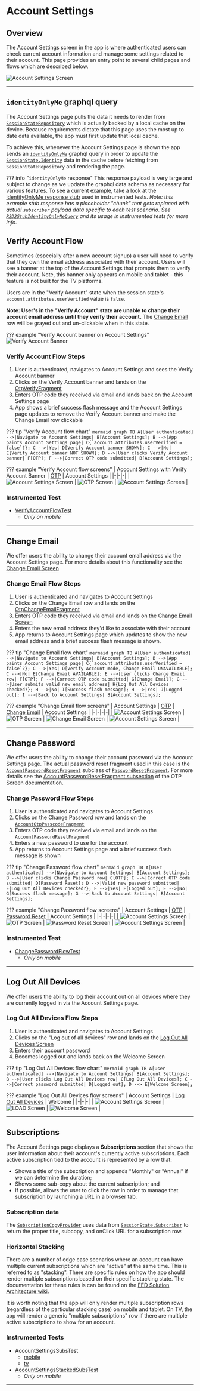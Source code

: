 # Account Settings

## Overview

The Account Settings screen in the app is where authenticated users can check current account information and manage some settings related to their account. This page provides an entry point to several child pages and flows which are described below.

![Account Settings Screen](images/account_settings_mobile.png)

* * *

## `identityOnlyMe` graphql query

The Account Settings page pulls the data it needs to render from [`SessionStateRepository`](https://github.bamtech.co/Android/Dmgz/blob/development/features/sessionApi/src/main/java/com/bamtechmedia/dominguez/session/SessionStateRepository.kt) which is actually backed by a local cache on the device. Because requirements dictate that this page uses the most up to date data available, the app must first update that local cache.

To achieve this, whenever the Account Settings page is shown the app sends an [`identityOnlyMe`](https://github.bamtech.co/Android/Dmgz/blob/development/features/session/src/main/graphql/IdentityOnlyMe.graphql) graphql query in order to update the [`SessionState.Identity`](https://github.bamtech.co/Android/Dmgz/blob/development/features/sessionApi/src/main/java/com/bamtechmedia/dominguez/session/SessionState.kt#L726) data in the cache before fetching from `SessionStateRepository` and rendering the page.

??? info "`identityOnlyMe` response"
	This response payload is very large and subject to change as we update the graphql data schema as necessary for various features. To see a current example, take a look at the [identityOnlyMe response stub](https://github.bamtech.co/Android/Dmgz/blob/development/coreAndroidTest/src/main/assets/r2d2Responses/assemble/v1/public/graphql/identityOnlyMe_assemble_subscriber.json) used in instrumented tests. _Note: this example stub response has a placeholder "chunk" that gets replaced with actual `subscriber` payload data specific to each test scenario. See [`R2D2StubIdentityOnlyMeQuery`](https://github.bamtech.co/Android/Dmgz/blob/development/coreAndroidTest/src/main/java/com/bamtechmedia/dominguez/account/R2D2StubIdentityOnlyMeQuery.kt) and its usage in instrumented tests for more info._

## Verify Account Flow

Sometimes (especially after a new account signup) a user will need to verify that they own the email address associated with their account. Users will see a banner at the top of the Account Settings that prompts them to verify their account. Note, this banner only appears on mobile and tablet - this feature is not built for the TV platforms.

Users are in the "Verify Account" state when the session state's `account.attributes.userVerified` value is `false`.

**Note: User's in the "Verify Account" state are unable to change their account email address until they verify their account.** The [Change Email](#change-email) row will be grayed out and un-clickable when in this state.

??? example "Verify Account banner on Account Settings"
	![Verify Account Banner](images/account_settings_verify_account_banner.png)

### Verify Account Flow Steps

1. User is authenticated, navigates to Account Settings and sees the Verify Account banner
2. Clicks on the Verify Account banner and lands on the [OtpVerifyFragment](../auth/screens/otp/#otpverifyfragment)
3. Enters OTP code they received via email and lands back on the Account Settings page
4. App shows a brief success flash message and the Account Settings page updates to remove the Verify Account banner and make the Change Email row clickable

??? tip "Verify Account flow chart"
	```mermaid
		graph TB
		A[User authenticated] -->|Navigate to Account Settings| B[Account Settings];
		B -->|App paints Account Settings page| C{`account.attributes.userVerified = false`?};
		C -->|Yes| D[Verify Account banner SHOWN];
		C -->|No| E[Verify Account banner NOT SHOWN];
		D -->|User clicks Verify Account banner| F[OTP];
		F -->|Correct OTP code submitted| B[Account Settings];
	```

??? example "Verify Account flow screens"
	| Account Settings with Verify Account Banner | [OTP](../auth/screens/otp/#otpverifyfragment) | Account Settings |
	|-|-|-|
	| ![Account Settings Screen](images/account_settings_verify_account_banner.png) | ![OTP Screen](../auth/images/otp.png) | ![Account Settings Screen](images/account_settings_mobile.png) |

### Instrumented Test

- [VerifyAccountFlowTest](https://github.bamtech.co/Android/Dmgz/blob/development/mobile/src/androidTestGoogle/java/com/bamtechmedia/dominguez/account/verify/VerifyAccountFlowTest.kt)
	- _Only on mobile_

* * *

## Change Email

We offer users the ability to change their account email address via the Account Settings page. For more details about this functionality see the [Change Email Screen](screens/change_email.md)

### Change Email Flow Steps

1. User is authenticated and navigates to Account Settings
2. Clicks on the Change Email row and lands on the [OtpChangeEmailFragment](../auth/screens/otp/#otpchangeemailfragment)
3. Enters OTP code they received via email and lands on the [Change Email Screen](screens/change_email.md)
4. Enters the new email address they'd like to associate with their account
5. App returns to Account Settings page which updates to show the new email address and a brief success flash message is shown.

??? tip "Change Email flow chart"
	```mermaid
		graph TB
		A[User authenticated] -->|Navigate to Account Settings| B[Account Settings];
		B -->|App paints Account Settings page| C{`account.attributes.userVerified = false`?};
		C -->|Yes| D[Verify Account mode, Change Email UNAVAILABLE];
		C -->|No| E[Change Email AVAILABLE];
		E -->|User clicks Change Email row| F[OTP];
		F -->|Correct OTP code submitted| G[Change Email];
		G -->|User submits valid new email address| H{Log Out All Devices checked?};
		H -->|No| I[Success flash message];
		H -->|Yes| J[Logged out];
		I -->|Back to Account Settings| B[Account Settings];
	```

??? example "Change Email flow screens"
	| Account Settings | [OTP](../auth/screens/otp/#otpchangeemailfragment) | [Change Email](screens/change_email.md) | Account Settings |
	|-|-|-|-|
	| ![Account Settings Screen](images/account_settings_mobile.png) | ![OTP Screen](../auth/images/otp.png) | ![Change Email Screen](images/change_email.png) | ![Account Settings Screen](images/account_settings_mobile.png) |

* * *

## Change Password

We offer users the ability to change their account password via the Account Settings page. The actual password reset fragment used in this case is the [`AccountPasswordResetFragment`](https://github.bamtech.co/Android/Dmgz/blob/development/features/passwordReset/src/main/java/com/bamtechmedia/dominguez/password/reset/AccountPasswordResetFragment.kt) subclass of [`PasswordResetFragment`](https://github.bamtech.co/Android/Dmgz/blob/development/features/passwordReset/src/main/java/com/bamtechmedia/dominguez/password/reset/PasswordResetFragment.kt). For more details see the [AccountPasswordResetFragment subsection](../auth/screens/password_reset/#accountpasswordresetfragment) of the OTP Screen documentation.

### Change Password Flow Steps

1. User is authenticated and navigates to Account Settings
2. Clicks on the Change Password row and lands on the [`AccountOtpPasscodeFragment`](../auth/screens/otp/#accountotppasscodefragment)
3. Enters OTP code they received via email and lands on the [`AccountPasswordResetFragment`](../auth/screens/password_reset/#accountpasswordresetfragment)
4. Enters a new password to use for the account
5. App returns to Account Settings page and a brief success flash message is shown

??? tip "Change Password flow chart"
	```mermaid
		graph TB
		A[User authenticated] -->|Navigate to Account Settings| B[Account Settings];
		B -->|User clicks Change Password row| C[OTP];
		C -->|Correct OTP code submitted| D[Password Reset];
		D -->|Valid new password submitted| E{Log Out All Devices checked?};
		E -->|Yes| F[Logged out];
		E -->|No| G[Success flash message];
		G -->|Back to Account Settings| B[Account Settings];
	```

??? example "Change Password flow screens"
	| Account Settings | [OTP](../auth/screens/otp/#accountotppasscodefragment) | [Password Reset](../auth/screens/password_reset/#accountpasswordresetfragment) | Account Settings |
	|-|-|-|-|
	| ![Account Settings Screen](images/account_settings_mobile.png) | ![OTP Screen](images/account_otp.png) | ![Password Reset Screen](../auth/images/account_password_reset.png) | ![Account Settings Screen](images/account_settings_mobile.png) |

### Instrumented Test

- [ChangePasswordFlowTest](https://github.bamtech.co/Android/Dmgz/blob/development/mobile/src/androidTestGoogle/java/com/bamtechmedia/dominguez/account/password/ChangePasswordFlowTest.kt)
	- _Only on mobile_

* * *

## Log Out All Devices

We offer users the ability to log their account out on all devices where they are currently logged in via the Account Settings page.

### Log Out All Devices Flow Steps

1. User is authenticated and navigates to Account Settings
2. Clicks on the "Log out of all devices" row and lands on the [Log Out All Devices Screen](screens/load.md)
3. Enters their account password
4. Becomes logged out and lands back on the Welcome Screen

??? tip "Log Out All Devices flow chart"
	```mermaid
		graph TB
		A[User authenticated] -->|Navigate to Account Settings| B[Account Settings];
		B -->|User clicks Log Out All Devices row| C[Log Out All Devices];
		C -->|Correct password submitted| D[Logged out];
		D --> E[Welcome Screen];
	```

??? example "Log Out All Devices flow screens"
	| Account Settings | [Log Out All Devices](screens/load.md) | Welcome |
	|-|-|-|
	| ![Account Settings Screen](images/account_settings_mobile.png) | ![LOAD Screen](images/load.png) | ![Welcome Screen](../auth/images/welcome.png) |

* * *

## Subscriptions

The Account Settings page displays a **Subscriptions** section that shows the user information about their account's currently active subscriptions. Each active subscription tied to the account is represented by a row that:

- Shows a title of the subscription and appends "Monthly" or "Annual" if we can determine the duration;
- Shows some sub-copy about the current subscription; and
- If possible, allows the user to click the row in order to manage that subscription by launching a URL in a browser tab.

### Subscription data

The [`SubscriptionCopyProvider`](https://github.bamtech.co/Android/Dmgz/blob/development/features/account/src/main/java/com/bamtechmedia/dominguez/account/item/SubscriptionCopyProvider.kt) uses data from [`SessionState.Subscriber`](https://github.bamtech.co/Android/Dmgz/blob/development/features/sessionApi/src/main/java/com/bamtechmedia/dominguez/session/SessionState.kt#L797) to return the proper title, subcopy, and onClick URL for a subscription row.

### Horizontal Stacking

There are a number of edge case scenarios where an account can have multiple current subscriptions which are "active" at the same time. This is referred to as "stacking". There are specific rules on how the app should render multiple subscriptions based on their specific stacking state. The documentation for these rules is can be found on the [FED Solution Architecture wiki](https://github.bamtech.co/pages/fed-solutions/documentation/commerce/horizontal-stacking.html).

It is worth noting that the app will only render multiple subscription rows (regardless of the particular stacking case) on mobile and tablet. On TV, the app will render a generic "multiple subscriptions" row if there are multiple active subscriptions to show for an account.

### Instrumented Tests

- AccountSettingsSubsTest
	- [mobile](https://github.bamtech.co/Android/Dmgz/blob/development/mobile/src/androidTestGoogle/java/com/bamtechmedia/dominguez/account/AccountSettingsSubsTest.kt)
	- [tv](https://github.bamtech.co/Android/Dmgz/blob/development/tv/src/androidTestGoogle/java/com/bamtechmedia/dominguez/account/AccountSettingsSubsTest.kt)
- [AccountSettingsStackedSubsTest](https://github.bamtech.co/Android/Dmgz/blob/development/mobile/src/androidTestGoogle/java/com/bamtechmedia/dominguez/account/AccountSettingsStackedSubsTest.kt)
	- _Only on mobile_

* * *
